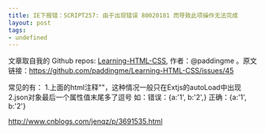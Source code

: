 ```yaml
---
title: IE下报错：SCRIPT257: 由于出现错误 80020101 而导致此项操作无法完成
layout: post
tags:
- undefined
---
```



 文章取自我的 Github  repos: [Learning-HTML-CSS](https://github.com/paddingme/Learning-HTML-CSS), 作者：@paddingme 。原文链接：https://github.com/paddingme/Learning-HTML-CSS/issues/45

  常见的有： 
        1.上面的html注释"<!-- -->"，这种情况一般只在Extjs的autoLoad中出现 
        2.json对象最后一个属性值末尾多了逗号 
              如：错误：{a:'1', b:'2',} 
                  正确：{a:'1', b:'2'}

http://www.cnblogs.com/jenqz/p/3691535.html